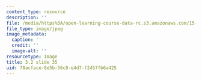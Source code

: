 ```yaml
---
content_type: resource
description: ''
file: /media/https%3A/open-learning-course-data-rc.s3.amazonaws.com/15-s21-nuts-and-bolts-of-business-plans-january-iap-2014/78acface8e5b56c8e4d7f2457fb6a425_Slide35.JPG
file_type: image/jpeg
image_metadata:
  caption: ''
  credit: ''
  image-alt: ''
resourcetype: Image
title: 3.2 slide 35
uid: 78acface-8e5b-56c8-e4d7-f2457fb6a425
---
```

